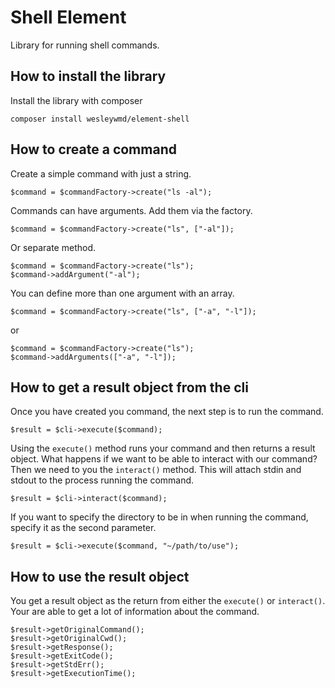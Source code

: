 # Shell Element
Library for running shell commands.

## How to install the library

Install the library with composer

    composer install wesleywmd/element-shell

## How to create a command

Create a simple command with just a string.

    $command = $commandFactory->create("ls -al");
     
Commands can have arguments. Add them via the factory.

    $command = $commandFactory->create("ls", ["-al"]);

Or separate method.

    $command = $commandFactory->create("ls");
    $command->addArgument("-al");
     
You can define more than one argument with an array.

    $command = $commandFactory->create("ls", ["-a", "-l"]);

or 

    $command = $commandFactory->create("ls");
    $command->addArguments(["-a", "-l"]);

## How to get a result object from the cli

Once you have created you command, the next step is to run the command.

    $result = $cli->execute($command);
     
Using the `execute()` method runs your command and then returns a result object. What happens if
we want to be able to interact with our command? Then we need to you the `interact()` method. This
will attach stdin and stdout to the process running the command. 

    $result = $cli->interact($command);
    
If you want to specify the directory to be in when running the command, specify it as the second
parameter. 

    $result = $cli->execute($command, "~/path/to/use");

## How to use the result object

You get a result object as the return from either the `execute()` or `interact()`. Your are able to
get a lot of information about the command. 

    $result->getOriginalCommand();
    $result->getOriginalCwd();
    $result->getResponse();
    $result->getExitCode();
    $result->getStdErr();
    $result->getExecutionTime();
